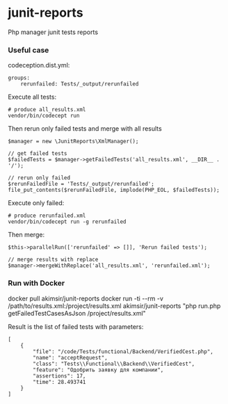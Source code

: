 # junit-reports
Php manager junit tests reports

### Useful case

codeception.dist.yml:
```
groups:
    rerunfailed: Tests/_output/rerunfailed
```

Execute all tests:

```
# produce all_results.xml
vendor/bin/codecept run
```

Then rerun only failed tests and merge with all results

```
$manager = new \JunitReports\XmlManager();

// get failed tests
$failedTests = $manager->getFailedTests('all_results.xml', __DIR__ . '/');

// rerun only failed
$rerunFailedFile = 'Tests/_output/rerunfailed';
file_put_contents($rerunFailedFile, implode(PHP_EOL, $failedTests));
```

Execute only failed:

```
# produce rerunfailed.xml
vendor/bin/codecept run -g rerunfailed
```

Then merge: 
```
$this->parallelRun(['rerunfailed' => []], 'Rerun failed tests');

// merge results with replace 
$manager->mergeWithReplace('all_results.xml', 'rerunfailed.xml');
```

### Run with Docker

docker pull akimsir/junit-reports
docker run -ti --rm  -v /path/to/results.xml:/project/results.xml akimsir/junit-reports "php run.php getFailedTestCasesAsJson /project/results.xml"

Result is the list of failed tests with parameters:

```
[
    {
        "file": "/code/Tests/functional/Backend/VerifiedCest.php", 
        "name": "acceptRequest", 
        "class": "Tests\\Functional\\Backend\\VerifiedCest", 
        "feature": "Одобрить заявку для компании", 
        "assertions": 17, 
        "time": 28.493741
    }
]
```